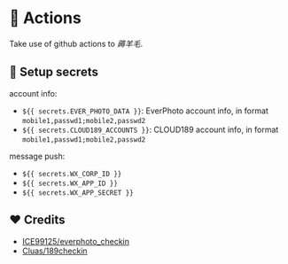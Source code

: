 # 🤖 Actions

Take use of github actions to *薅羊毛*.

## 🚀 Setup secrets

account info:

- `${{ secrets.EVER_PHOTO_DATA }}`: EverPhoto account info, in format `mobile1,passwd1;mobile2,passwd2`
- `${{ secrets.CLOUD189_ACCOUNTS }}`: CLOUD189 account info, in format `mobile1,passwd1;mobile2,passwd2`

message push:

- `${{ secrets.WX_CORP_ID }}`
- `${{ secrets.WX_APP_ID }}`
- `${{ secrets.WX_APP_SECRET }}`

## ❤️ Credits

- [ICE99125/everphoto_checkin](https://github.com/ICE99125/everphoto_checkin)
- [Cluas/189checkin](https://github.com/Cluas/189checkin)
